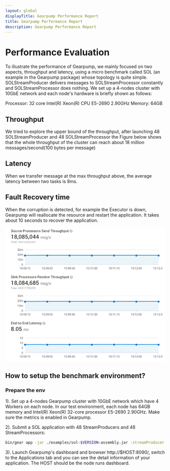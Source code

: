 ```yaml
---
layout: global
displayTitle: Gearpump Performance Report
title: Gearpump Performance Report
description: Gearpump Performance Report
---
```


# Performance Evaluation

To illustrate the performance of Gearpump, we mainly focused on two aspects, throughput and latency, using a micro benchmark called SOL (an example in the Gearpump package) whose topology is quite simple. SOLStreamProducer delivers messages to SOLStreamProcessor constantly and SOLStreamProcessor does nothing. We set up a 4-nodes cluster with 10GbE network and each node's hardware is briefly shown as follows:

Processor: 32 core Intel(R) Xeon(R) CPU E5-2690 2.90GHz
Memory: 64GB

## Throughput

We tried to explore the upper bound of the throughput, after launching 48 SOLStreamProducer and 48 SOLStreamProcessor the Figure below shows that the whole throughput of the cluster can reach about 18 million messages/second(100 bytes per message)

## Latency

When we transfer message at the max throughput above, the average latency between two tasks is 8ms.

## Fault Recovery time

When the corruption is detected, for example the Executor is down, Gearpump will reallocate the resource and restart the application. It takes about 10 seconds to recover the application.

![Dashboard](img/dashboard.png)

## How to setup the benchmark environment?

### Prepare the env

1). Set up a 4-nodes Gearpump cluster with 10GbE network which have 4 Workers on each node. In our test environment, each node has 64GB memory and Intel(R) Xeon(R) 32-core processor E5-2690 2.90GHz. Make sure the metrics is enabled in Gearpump.

2). Submit a SOL application with 48 StreamProducers and 48 StreamProcessors:

```bash
bin/gear app -jar ./examples/sol-$VERSION-assembly.jar -streamProducer 48 -streamProcessor 48
```

3). Launch Gearpump's dashboard and browser http://$HOST:8090/, switch to the Applications tab and you can see the detail information of your application. The HOST should be the node runs dashboard.
